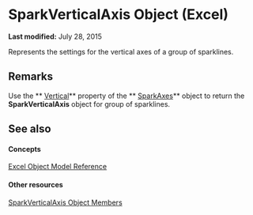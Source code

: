
# SparkVerticalAxis Object (Excel)

 **Last modified:** July 28, 2015

Represents the settings for the vertical axes of a group of sparklines.

## Remarks

Use the  ** [Vertical](fba4852b-3477-aaa4-9b56-7bbe4abacd98.md)** property of the ** [SparkAxes](bcd36a3c-772e-3317-b22e-27447ce23e5b.md)** object to return the **SparkVerticalAxis** object for group of sparklines.


## See also


#### Concepts


 [Excel Object Model Reference](11ea8598-8a20-92d5-f98b-0da04263bf2c.md)
#### Other resources


 [SparkVerticalAxis Object Members](208397cb-914f-b22d-db78-d691e71b6722.md)
